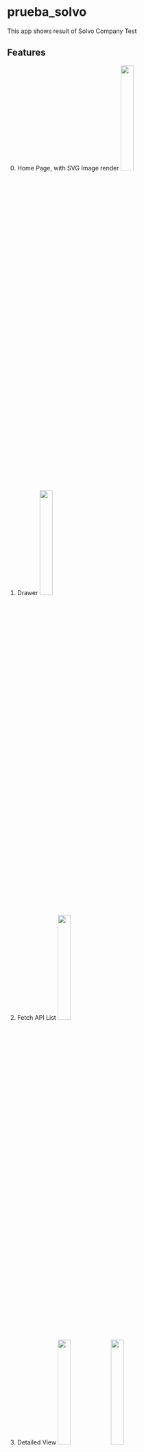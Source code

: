 # prueba_solvo
This app shows result of Solvo Company Test


## Features
0. Home Page, with SVG Image render
    <img src="https://raw.githubusercontent.com/esbgo97/prueba_solvo/master/screenshots/home.png" height="25%" width="25%" />

1. Drawer
    <img src="https://raw.githubusercontent.com/esbgo97/prueba_solvo/master/screenshots/drawer.png" height="25%" width="25%" />

2. Fetch API List
    <img src="https://raw.githubusercontent.com/esbgo97/prueba_solvo/master/screenshots/contries_list.png" height="25%" width="25%" />

3. Detailed View
    <img src="https://raw.githubusercontent.com/esbgo97/prueba_solvo/master/screenshots/search.png" height="25%" width="25%" />
    <img src="https://raw.githubusercontent.com/esbgo97/prueba_solvo/master/screenshots/search2.png" height="25%" width="25%" />

  
